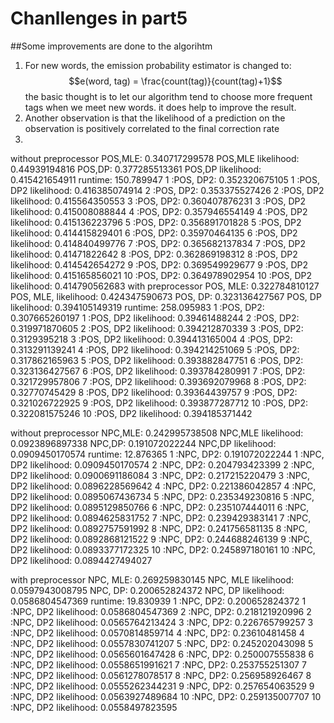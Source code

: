 # Chanllenges in part5

##Some improvements are done to the algorihtm

1. For new words, the emission probability estimator is changed to:
$$e(word, tag) = \frac{count(tag)}{count(tag)+1}$$
the basic thought is to let our algorithm tend to choose more frequent tags when we meet new words. it does help to improve the result.
2. Another observation is that the likelihood of a prediction on the observation is positively correlated to the final correction rate
3. 

without preprocessor
POS,MLE: 0.340717299578
POS,MLE likelihood: 0.44939194816
POS,DP: 0.377285513361
POS,DP likelihood: 0.415421654911
runtime: 150.789947
1 :POS, DP2: 0.352320675105
1 :POS, DP2 likelihood: 0.416385074914
2 :POS, DP2: 0.353375527426
2 :POS, DP2 likelihood: 0.415564350553
3 :POS, DP2: 0.360407876231
3 :POS, DP2 likelihood: 0.415008088844
4 :POS, DP2: 0.357946554149
4 :POS, DP2 likelihood: 0.415136223796
5 :POS, DP2: 0.356891701828
5 :POS, DP2 likelihood: 0.414415829401
6 :POS, DP2: 0.35970464135
6 :POS, DP2 likelihood: 0.414840499776
7 :POS, DP2: 0.365682137834
7 :POS, DP2 likelihood: 0.41471822642
8 :POS, DP2: 0.362869198312
8 :POS, DP2 likelihood: 0.414542654272
9 :POS, DP2: 0.369549929677
9 :POS, DP2 likelihood: 0.415165856021
10 :POS, DP2: 0.364978902954
10 :POS, DP2 likelihood: 0.414790562683
with preprocessor
POS, MLE: 0.322784810127
POS, MLE, likelihood: 0.424347590673
POS, DP: 0.323136427567
POS, DP likelihood: 0.394105149319
runtime: 258.095983
1 :POS, DP2: 0.307665260197
1 :POS, DP2 likelihood: 0.39461488244
2 :POS, DP2: 0.319971870605
2 :POS, DP2 likelihood: 0.394212870339
3 :POS, DP2: 0.3129395218
3 :POS, DP2 likelihood: 0.394413165004
4 :POS, DP2: 0.313291139241
4 :POS, DP2 likelihood: 0.394214251069
5 :POS, DP2: 0.317862165963
5 :POS, DP2 likelihood: 0.393882847751
6 :POS, DP2: 0.323136427567
6 :POS, DP2 likelihood: 0.393784280991
7 :POS, DP2: 0.321729957806
7 :POS, DP2 likelihood: 0.393692079968
8 :POS, DP2: 0.32770745429
8 :POS, DP2 likelihood: 0.39364439757
9 :POS, DP2: 0.321026722925
9 :POS, DP2 likelihood: 0.393877287712
10 :POS, DP2: 0.322081575246
10 :POS, DP2 likelihood: 0.394185371442

without preprocessor
NPC,MLE: 0.242995738508
NPC,MLE likelihood: 0.0923896897338
NPC,DP: 0.191072022244
NPC,DP likelihood: 0.0909450170574
runtime: 12.876365
1 :NPC, DP2: 0.191072022244
1 :NPC, DP2 likelihood: 0.0909450170574
2 :NPC, DP2: 0.204793423399
2 :NPC, DP2 likelihood: 0.0900691186084
3 :NPC, DP2: 0.217215220479
3 :NPC, DP2 likelihood: 0.0896228569642
4 :NPC, DP2: 0.221386042857
4 :NPC, DP2 likelihood: 0.0895067436734
5 :NPC, DP2: 0.235349230816
5 :NPC, DP2 likelihood: 0.0895129850766
6 :NPC, DP2: 0.235107444011
6 :NPC, DP2 likelihood: 0.0894625831752
7 :NPC, DP2: 0.239429383141
7 :NPC, DP2 likelihood: 0.0892757591992
8 :NPC, DP2: 0.241756581135
8 :NPC, DP2 likelihood: 0.0892868121522
9 :NPC, DP2: 0.244688246139
9 :NPC, DP2 likelihood: 0.0893377172325
10 :NPC, DP2: 0.245897180161
10 :NPC, DP2 likelihood: 0.0894427494027

with preprocessor
NPC, MLE: 0.269259830145
NPC, MLE likelihood: 0.0597943008795
NPC, DP: 0.200652824372
NPC, DP likelihood: 0.0586804547369
runtime: 19.830939
1 :NPC, DP2: 0.200652824372
1 :NPC, DP2 likelihood: 0.0586804547369
2 :NPC, DP2: 0.218121920996
2 :NPC, DP2 likelihood: 0.0565764213424
3 :NPC, DP2: 0.226765799257
3 :NPC, DP2 likelihood: 0.0570814859714
4 :NPC, DP2: 0.23610481458
4 :NPC, DP2 likelihood: 0.0557830741207
5 :NPC, DP2: 0.245202043098
5 :NPC, DP2 likelihood: 0.0565601647428
6 :NPC, DP2: 0.250007555838
6 :NPC, DP2 likelihood: 0.0558651991621
7 :NPC, DP2: 0.253755251307
7 :NPC, DP2 likelihood: 0.0561278078517
8 :NPC, DP2: 0.256958926467
8 :NPC, DP2 likelihood: 0.0555262344231
9 :NPC, DP2: 0.257654063529
9 :NPC, DP2 likelihood: 0.0563927489684
10 :NPC, DP2: 0.259135007707
10 :NPC, DP2 likelihood: 0.0558497823595